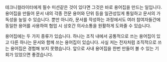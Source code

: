 테크니컬라이터에게 필수 미션같은 것이 있다면 그것은 바로 용어집을 만드는 일입니다. 용어집을 만들어 문서 내의 각종 전문 용어와 단위 등을 일관성있게 통일하고 문서의 가독성을 높일 수 있습니다. 뿐만 아니라, 문서를 작성하는 과정에서도 여러 참여자들간에 동일한 용어를 사용하여 협업 시 상호간 의사소통을 원활하게 도와줄 수 있습니다.

용어집에는 두 가지 종류가 있습니다. 하나는 조직 내에서 공통적으로 쓰는 용어집이 있고 다른 하나는 문서와 함께 쓰는 용어집이 있습니다. 사실 저는 전자처럼 조직적으로 쓰는 용어집은 경험해 보지 못했습니다. 앞으로 사내 용어집을 한번 만들어 볼 수 있는 기회가 있었으면 좋겠습니다. 





